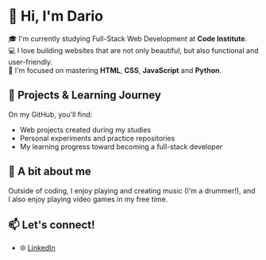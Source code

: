 # 👋 Hi, I'm Dario

🎓 I'm currently studying Full-Stack Web Development at **Code Institute**.  
💻 I love building websites that are not only beautiful, but also functional and user-friendly.  
🎯 I'm focused on mastering **HTML**, **CSS**, **JavaScript** and **Python**.

## 🚀 Projects & Learning Journey
On my GitHub, you'll find:
- Web projects created during my studies
- Personal experiments and practice repositories
- My learning progress toward becoming a full-stack developer

## 🥁 A bit about me  
Outside of coding, I enjoy playing and creating music (I'm a drummer!), and I also enjoy playing video games in my free time.

## 📫 Let's connect!
- 🌐 [LinkedIn](https://www.linkedin.com/in/dario-costarelli)
